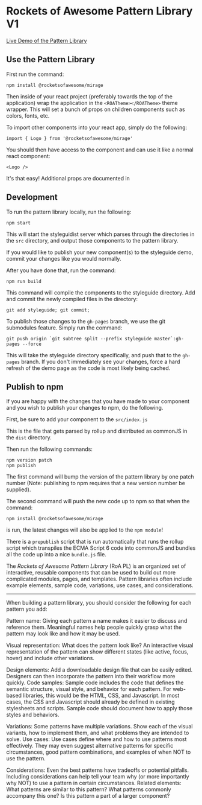 # Rockets of Awesome Pattern Library V1

[Live Demo of the Pattern Library](https://rocketsofawesome.github.io/mirage/)

## Use the Pattern Library

First run the command:

`npm install @rocketsofawesome/mirage`

Then inside of your react project (preferably towards the top of the application) wrap the application in the `<ROATheme></ROATheme>` theme wrapper. This will set a bunch of props on children components such as colors, fonts, etc.

To import other components into your react app, simply do the following:

```
import { Logo } from '@rocketsofawesome/mirage'
```

You should then have access to the component and can use it like a normal react component:

```
<Logo />
```

It's that easy! Additional props are documented in

## Development

To run the pattern library locally, run the following:

```
npm start
```

This will start the styleguidist server which parses through the directories in the `src` directory, and output those components to the pattern library.

If you would like to publish your new component(s) to the styleguide demo, commit your changes like you would normally.

After you have done that, run the command:

```
npm run build
```

This command will compile the components to the styleguide directory. Add and commit the newly compiled files in the directory:

```
git add styleguide; git commit;
```

To publish those changes to the `gh-pages` branch, we use the git submodules feature. Simply run the command:

```
git push origin `git subtree split --prefix styleguide master`:gh-pages --force
```

This will take the styleguide directory specifically, and push that to the `gh-pages` branch. If you don't immediately see your changes, force a hard refresh of the demo page as the code is most likely being cached.

## Publish to npm

If you are happy with the changes that you have made to your component and you wish to publish your changes to npm, do the following.

First, be sure to add your component to the `src/index.js`

This is the file that gets parsed by rollup and distributed as commonJS in the `dist` directory.

Then run the following commands:
```
npm version patch
npm publish
```

The first command will bump the version of the pattern library by one patch number (Note: publishing to npm requires that a new version number be supplied).

The second command will push the new code up to npm so that when the command:

`npm install @rocketsofawesome/mirage`

is run, the latest changes will also be applied to the `npm module`!

There is a `prepublish` script that is run automatically that runs the rollup script which transpiles the ECMA Script 6 code into commonJS and bundles all the code up into a nice `bundle.js` file.

The _Rockets of Awesome Pattern Library_ (RoA PL) is an organized set of interactive, reusable components that can be used to build out more complicated modules, pages, and templates. Pattern libraries often include example elements, sample code, variations, use cases, and considerations.
***
When building a pattern library, you should consider the following for each pattern you add:

Pattern name: Giving each pattern a name makes it easier to discuss and reference them. Meaningful names help people quickly grasp what the pattern may look like and how it may be used.

Visual representation: What does the pattern look like? An interactive visual representation of the pattern can show different states (like active, focus, hover) and include other variations.

Design elements: Add a downloadable design file that can be easily edited. Designers can then incorporate the pattern into their workflow more quickly. Code samples: Sample code includes the code that defines the semantic structure, visual style, and behavior for each pattern. For web-based libraries, this would be the HTML, CSS, and Javascript. In most cases, the CSS and Javascript should
already be defined in existing stylesheets and scripts. Sample code should document how to apply those styles and behaviors.

Variations: Some patterns have multiple variations. Show each of the visual variants, how to implement them, and what problems they are intended to solve. Use cases: Use cases define where and how to use patterns most effectively. They may even suggest alternative patterns for specific circumstances, good pattern combinations, and examples of when NOT to use the pattern.

Considerations: Even the best patterns have tradeoffs or potential pitfalls. Including considerations can help tell your team why (or more importantly why NOT) to use a pattern in certain circumstances. Related elements: What patterns are similar to this pattern? What patterns commonly accompany this one? Is this pattern a part of a larger component?

